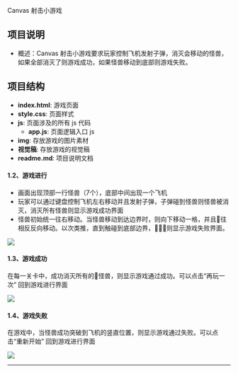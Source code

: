 Canvas 射击小游戏

## 项目说明
- 概述：Canvas 射击小游戏要求玩家控制飞机发射子弹，消灭会移动的怪兽，如果全部消灭了则游戏成功，如果怪兽移动到底部则游戏失败。

## 项目结构
- **index.html**: 游戏页面
- **style.css**: 页面样式
- **js**: 页面涉及的所有 js 代码
  - **app.js**: 页面逻辑入口 js
- **img**: 存放游戏的图片素材
- **视觉稿**: 存放游戏的视觉稿
- **readme.md**: 项目说明文档



#### 1.2、游戏进行

- 画面出现顶部一行怪兽（7个），底部中间出现一个飞机
- 玩家可以通过键盘控制飞机左右移动并且发射子弹，子弹碰到怪兽则怪兽被消灭，消灭所有怪兽则显示游戏成功界面
- 怪兽初始统一往右移动。当怪兽移动到达边界时，则向下移动一格，并且往相反反向移动。以次类推，直到触碰到底部边界，则显示游戏失败界面。

![](http://coding.imweb.io/img/p5/game-in.png)

#### 1.3、游戏成功
在每一关卡中，成功消灭所有的怪兽，则显示游戏通过成功。可以点击“再玩一次” 回到游戏进行界面

![](http://coding.imweb.io/img/p5/game-success.png)

#### 1.4、游戏失败
在游戏中，当怪兽成功突破到飞机的竖直位置，则显示游戏通过失败。可以点击“重新开始” 回到游戏进行界面

![](http://coding.imweb.io/img/p5/game-failed.png)

---
